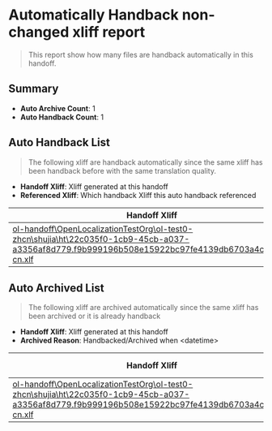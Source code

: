 # Automatically Handback non-changed xliff report
> This report show how many files are handback automatically in this handoff.

## Summary
* **Auto Archive Count**: 1
* **Auto Handback Count**: 1

## Auto Handback List
> The following xliff are handback automatically since the same xliff has been handback before with the same translation quality.

* **Handoff Xliff**: Xliff generated at this handoff
* **Referenced Xliff**: Which handback Xliff this auto handback referenced

| Handoff Xliff | Referenced Xliff | 
| --- | --- | 
| [ol-handoff\OpenLocalizationTestOrg\ol-test0-zhcn\shujia\ht\22c035f0-1cb9-45cb-a037-a3356af8d779.f9b999196b508e15922bc97fe4139db6703a4c41.zh-cn.xlf](https://github.com/OpenLocalizationTestOrg/ol-test0-handoff/blob/4bc42e56058aa9cd0765b9d72d341d6189e44ef9/ol-handoff/OpenLocalizationTestOrg/ol-test0-zhcn/shujia/ht/22c035f0-1cb9-45cb-a037-a3356af8d779.f9b999196b508e15922bc97fe4139db6703a4c41.zh-cn.xlf) | [ol-handback\OpenLocalizationTestOrg\ol-test0-zhcn\shujia\ht\22c035f0-1cb9-45cb-a037-a3356af8d779.f9b999196b508e15922bc97fe4139db6703a4c41.zh-cn.xlf](https://github.com/OpenLocalizationTestOrg/ol-test0-handback/blob/950bf1cf47466b4dbb2dd0b2e99ad3fadb5ca1c6/ol-handback/OpenLocalizationTestOrg/ol-test0-zhcn/shujia/ht/22c035f0-1cb9-45cb-a037-a3356af8d779.f9b999196b508e15922bc97fe4139db6703a4c41.zh-cn.xlf) | 

## Auto Archived List
> The following xliff are archived automatically since the same xliff has been archived or it is already handback

* **Handoff Xliff**: Xliff generated at this handoff
* **Archived Reason**: Handbacked/Archived when &lt;datetime&gt;

| Handoff Xliff | Archived Reason | 
| --- | --- | 
| [ol-handoff\OpenLocalizationTestOrg\ol-test0-zhcn\shujia\ht\22c035f0-1cb9-45cb-a037-a3356af8d779.f9b999196b508e15922bc97fe4139db6703a4c41.zh-cn.xlf](https://github.com/OpenLocalizationTestOrg/ol-test0-handoff/blob/4bc42e56058aa9cd0765b9d72d341d6189e44ef9/ol-handoff/OpenLocalizationTestOrg/ol-test0-zhcn/shujia/ht/22c035f0-1cb9-45cb-a037-a3356af8d779.f9b999196b508e15922bc97fe4139db6703a4c41.zh-cn.xlf) | Handbacked | 

